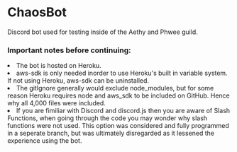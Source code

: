 # ChaosBot
 Discord bot used for testing inside of the Aethy and Phwee guild.
 

<h3>Important notes before continuing:</h3>
<li>The bot is hosted on Heroku.</li>
<li>aws-sdk is only needed inorder to use Heroku's built in variable system. If not using Heroku, aws-sdk can be uninstalled.</li>
<li>The gitIgnore generally would exclude node_modules, but for some reason Heroku requires node and aws_sdk to be included on GitHub. Hence why all 4,000 files were included.</li>
<li>If you are fimiliar with Discord and discord.js then you are aware of Slash Functions, when going through the code you may wonder why slash functions were not used. This option was considered and fully programmed in a seperate branch, but was ultimately disregarded as it lessened the experience using the bot.</li>
<br>



